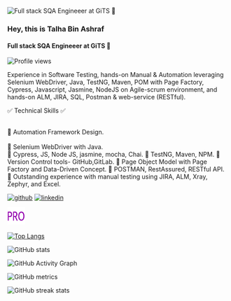 ![Full stack SQA Engineeer at GiTS 🤵](https://media-exp1.licdn.com/dms/image/C4E16AQEpXpaXNUxriQ/profile-displaybackgroundimage-shrink_350_1400/0/1652303021086?e=1671062400&v=beta&t=F192lAPV70nMzmKirdlZxHIVl4a4slH1_IanKx4eFa4)

### Hey, this is Talha Bin Ashraf 
#### Full stack SQA Engineeer at GiTS 🤵
![Profile views](https://gpvc.arturio.dev/TalhaBinAshraf1)  

Experience in Software Testing, hands-on Manual & Automation leveraging Selenium WebDriver, Java, TestNG, Maven, POM with Page Factory, Cypress, Javascript, Jasmine, NodeJS on Agile-scrum environment, and hands-on ALM, JIRA, SQL, Postman & web-service (RESTful).

✅  Technical Skills  ✅
 
<br>🔹 Automation Framework Design.</br>
<br>🔹 Selenium WebDriver with Java.</br>
🔹 Cypress, JS, Node JS, jasmine, mocha, Chai.
🔹 TestNG, Maven, NPM.
🔹 Version Control tools- GitHub,GitLab.
🔹 Page Object Model with Page Factory and Data-Driven Concept.
🔹 POSTMAN, RestAssured, RESTful API. 
🔹 Outstanding experience with manual testing using JIRA, ALM, Xray, Zephyr, and Excel.
 


[<img src='https://cdn.jsdelivr.net/npm/simple-icons@3.0.1/icons/github.svg' alt='github' height='40'>](https://github.com/TalhaBinAshraf1)  [<img src='https://cdn.jsdelivr.net/npm/simple-icons@3.0.1/icons/linkedin.svg' alt='linkedin' height='40'>](https://www.linkedin.com/in/https://www.linkedin.com/in/talha-bin-ashraf-sqa//)  

<a href='https://github.com/pricing'><img src='https://raw.githubusercontent.com/acervenky/animated-github-badges/master/assets/pro.gif' width='40' height='40'></a> 

[![Top Langs](https://github-readme-stats.vercel.app/api/top-langs/?username=TalhaBinAshraf1)](https://github.com/anuraghazra/github-readme-stats)

![GitHub stats](https://github-readme-stats.vercel.app/api?username=TalhaBinAshraf1&show_icons=true)  

![GitHub Activity Graph](https://activity-graph.herokuapp.com/graph?username=TalhaBinAshraf1)  

![GitHub metrics](https://metrics.lecoq.io/TalhaBinAshraf1)  

![GitHub streak stats](https://github-readme-streak-stats.herokuapp.com/?user=TalhaBinAshraf1)  


